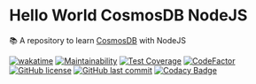# Hello World CosmosDB NodeJS

📚 A repository to learn [CosmosDB](https://azure.microsoft.com/en-us/products/cosmos-db) with NodeJS

[![wakatime](https://wakatime.com/badge/github/GuilhermeStracini/hello-world-cosmosdb-nodejs.svg)](https://wakatime.com/badge/github/GuilhermeStracini/hello-world-cosmosdb-nodejs)
[![Maintainability](https://api.codeclimate.com/v1/badges/6350e69abbf34daaa3d8/maintainability)](https://codeclimate.com/github/GuilhermeStracini/hello-world-cosmosdb-nodejs/maintainability)
[![Test Coverage](https://api.codeclimate.com/v1/badges/6350e69abbf34daaa3d8/test_coverage)](https://codeclimate.com/github/GuilhermeStracini/hello-world-cosmosdb-nodejs/test_coverage)
[![CodeFactor](https://www.codefactor.io/repository/github/GuilhermeStracini/hello-world-cosmosdb-nodejs/badge)](https://www.codefactor.io/repository/github/GuilhermeStracini/hello-world-cosmosdb-nodejs)
[![GitHub license](https://img.shields.io/github/license/GuilhermeStracini/hello-world-cosmosdb-nodejs)](https://github.com/GuilhermeStracini/hello-world-cosmosdb-nodejs)
[![GitHub last commit](https://img.shields.io/github/last-commit/GuilhermeStracini/hello-world-cosmosdb-nodejs)](https://github.com/GuilhermeStracini/hello-world-cosmosdb-nodejs)
[![Codacy Badge](https://app.codacy.com/project/badge/Grade/bbb8a2cf886847a08d46dac13c1dda49)](https://app.codacy.com/gh/GuilhermeStracini/hello-world-cosmosdb-dotnet/dashboard?utm_source=gh&utm_medium=referral&utm_content=&utm_campaign=Badge_grade)
